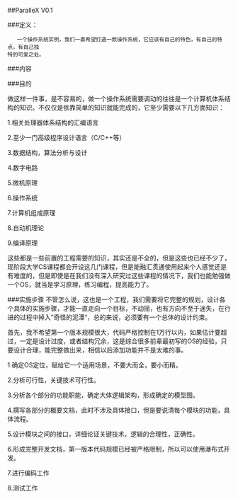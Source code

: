 
##ParalleX   V0.1

###定义：
   
       一个操作系统实例，我们一直希望打造一款操作系统，它应该有自己的特色，有自己的特点，有自己独
    特的可爱之处。
    
###内容



###目的

做这样一件事，是不容易的，做一个操作系统需要调动的往往是一个计算机体系结构的知识。不仅仅是依靠简单的知识就能完成的，它至少需要以下几方面知识：

1.相关处理器体系结构的汇编语言

2.至少一门高级程序设计语言（C/C++等）

3.数据结构，算法分析与设计

4.数字电路

5.微机原理

6.操作系统

7.计算机组成原理

8.自动机理论

9.编译原理

这些都是一些前置的工程需要的知识，其实还是不全的，但是这些也已经不少了，现阶段大学CS课程都会开设这几门课程，但是能融汇贯通使用起来个人感觉还是有难度的，但是即使是在我们没有深入研究过这些课程的情况下，我们也能勉强做一个OS，就当是学习原理，练习编程，提高能力了。

###实施步骤
不管怎么说，这也是一个工程，我们需要将它完整的规划，设计各个具体的实施步骤，才能一直走向一个目标，不动摇，也有方向不至于迷失，在行进的过程中掉入”奇怪的泥潭“，总的来说，必须要有一个总体的设计约束。

首先，我不希望第一个版本规模很大，代码严格控制在1万行以内，如果估计要超过，一定是设计过度，或者结构冗余，这是综合很多前辈最初写的OS的经验，只要设计合理，能完整做出来，相信以后添加功能并不是太难的事。

1.确定OS定位，赋给它一个适用场景，不要大而全，要小而精。

2.分析可行性，关键技术可行性。

3.分析各个部分的功能职能，确定大体逻辑架构，形成确定的模型图。

4.撰写各部分的概要文档，此时不涉及具体接口，但是要说清每个模块的功能，具体流程。

5.设计模块之间的接口，详细论证关键技术，逻辑的合理性，正确性。

6.形成完整开发文档，第一版本代码规模已经被严格限制，所以可以使用瀑布式开发。

7.进行编码工作

8.测试工作